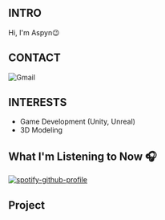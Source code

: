 <!-- 소개 -->
## INTRO
Hi, I'm Aspyn😉
<br>

<!-- 백준 / 실버까지 더 키우고 보여지게 하기 -->
<!-- [![Solved.ac Profile](http://mazassumnida.wtf/api/generate_badge?boj=aspyn_04_j)](https://solved.ac/aspyn_04_j) -->


<!-- 연락 수단 -->
## CONTACT
<img alt="Gmail" src ="https://img.shields.io/badge/Gmail-EA4335.svg?&style=for-the-badge&logo=Gmail&logoColor=white"/>
<br>

<!-- 관심사 -->
## INTERESTS
- Game Development (Unity, Unreal)
- 3D Modeling

<!-- 현재 음악 -->
## What I'm Listening to Now 🎧
[![spotify-github-profile](https://spotify-github-profile.kittinanx.com/api/view?uid=w4t3eqsuqrcbvab78aaoi6rdd&cover_image=true&theme=natemoo-re&show_offline=false&background_color=121212&interchange=false&bar_color=53b14f&bar_color_cover=false)](https://spotify-github-profile.kittinanx.com/api/view?uid=w4t3eqsuqrcbvab78aaoi6rdd&redirect=true)

<!-- 참여 프로젝트 -->
## Project

<!--
뭐 더 꾸미지?? 
-->
